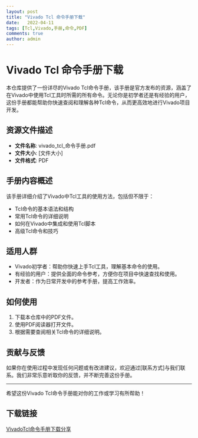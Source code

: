 ```yaml
---
layout: post
title: "Vivado Tcl 命令手册下载"
date:   2022-04-11
tags: [Tcl,Vivado,手册,命令,PDF]
comments: true
author: admin
---
```

# Vivado Tcl 命令手册下载

本仓库提供了一份详尽的Vivado Tcl命令手册，该手册是官方发布的资源，涵盖了在Vivado中使用Tcl工具时所需的所有命令。无论你是初学者还是有经验的用户，这份手册都能帮助你快速查阅和理解各种Tcl命令，从而更高效地进行Vivado项目开发。

## 资源文件描述

- **文件名称**: vivado_tcl_命令手册.pdf
- **文件大小**: [文件大小]
- **文件格式**: PDF

## 手册内容概述

该手册详细介绍了Vivado中Tcl工具的使用方法，包括但不限于：

- Tcl命令的基本语法和结构
- 常用Tcl命令的详细说明
- 如何在Vivado中集成和使用Tcl脚本
- 高级Tcl命令和技巧

## 适用人群

- Vivado初学者：帮助你快速上手Tcl工具，理解基本命令的使用。
- 有经验的用户：提供全面的命令参考，方便你在项目中快速查找和使用。
- 开发者：作为日常开发中的参考手册，提高工作效率。

## 如何使用

1. 下载本仓库中的PDF文件。
2. 使用PDF阅读器打开文件。
3. 根据需要查阅相关Tcl命令的详细说明。

## 贡献与反馈

如果你在使用过程中发现任何问题或有改进建议，欢迎通过[联系方式]与我们联系。我们非常乐意听取你的反馈，并不断完善这份手册。

---

希望这份Vivado Tcl命令手册能对你的工作或学习有所帮助！

## 下载链接

[VivadoTcl命令手册下载分享](https://pan.quark.cn/s/8efa34d30cdb)
